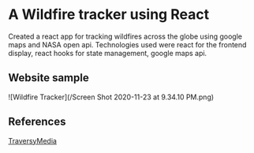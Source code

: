 # A Wildfire tracker using React

Created a react app for tracking wildfires across the globe using google maps and NASA open api. 
Technologies used were react for the frontend display, react hooks for state management, google maps api.

## Website sample
![Wildfire Tracker](/Screen Shot 2020-11-23 at 9.34.10 PM.png)

## References
[TraversyMedia](https://www.youtube.com/watch?v=ontX4zfVqK8&ab_channel=TraversyMedia)

